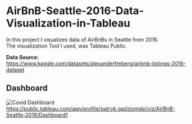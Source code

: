 # AirBnB-Seattle-2016-Data-Visualization-in-Tableau
In this project I visualizes data of AirBnBs in Seattle from 2016.<br>
The visualization Tool I used, was Tableau Public.

**Data Source:**<br>
https://www.kaggle.com/datasets/alexanderfreberg/airbnb-listings-2016-dataset

## Dashboard
![Covid Dashboard](https://github.com/PatrykGadziomski/AirBnB-Seattle-2016-Data-Visualization-in-Tableau/blob/main/AirBnB-Seattle-2016-Dashboard.png?raw=true)<br>
https://public.tableau.com/app/profile/patryk.gadziomski/viz/AirBnB-Seattle-2016/Dashboard1
